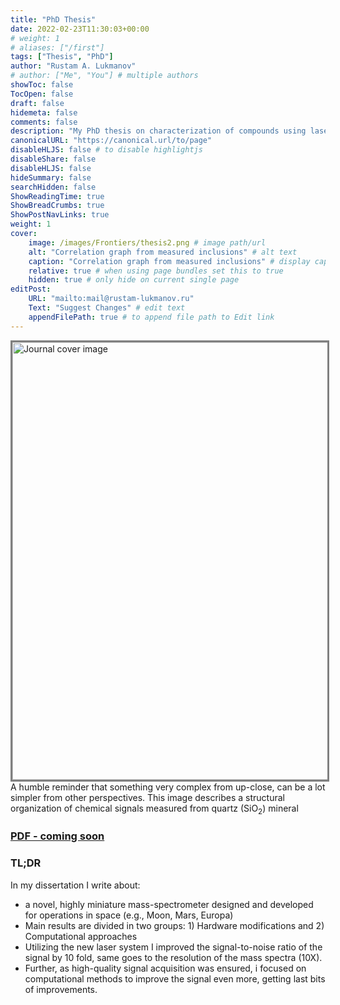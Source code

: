 ```yaml
---
title: "PhD Thesis"
date: 2022-02-23T11:30:03+00:00
# weight: 1
# aliases: ["/first"]
tags: ["Thesis", "PhD"]
author: "Rustam A. Lukmanov"
# author: ["Me", "You"] # multiple authors
showToc: false
TocOpen: false
draft: false
hidemeta: false
comments: false
description: "My PhD thesis on characterization of compounds using laser-based mass-spectrometry"
canonicalURL: "https://canonical.url/to/page"
disableHLJS: false # to disable highlightjs
disableShare: false
disableHLJS: false
hideSummary: false
searchHidden: false
ShowReadingTime: true
ShowBreadCrumbs: true
ShowPostNavLinks: true
weight: 1
cover:
    image: /images/Frontiers/thesis2.png # image path/url
    alt: "Correlation graph from measured inclusions" # alt text
    caption: "Correlation graph from measured inclusions" # display caption under cover
    relative: true # when using page bundles set this to true
    hidden: true # only hide on current single page
editPost:
    URL: "mailto:mail@rustam-lukmanov.ru"
    Text: "Suggest Changes" # edit text
    appendFilePath: true # to append file path to Edit link
---
```


<a  href= https://www.frontiersin.org/articles/10.3389/frai.2021.668163/full><img src='/images/Frontiers/thesis2.png' alt='Journal cover image' width='700'  padding ='50' align='middle' style="border:3px solid grey"></a>
A humble reminder that something very complex from up-close, can be a lot simpler from other perspectives. This image describes a structural organization of chemical signals measured from quartz (SiO<sub>2</sub>) mineral

### [PDF - coming soon](/PDF/frai-04-668163)

### TL;DR

In my dissertation I write about:

- a novel, highly miniature mass-spectrometer designed and developed for operations in space (e.g., Moon, Mars, Europa)
- Main results are divided in two groups: 1) Hardware modifications and 2) Computational approaches
- Utilizing the new laser system I improved the signal-to-noise ratio of the signal by 10 fold, same goes to the resolution of the mass spectra (10X).
- Further, as high-quality signal acquisition was ensured, i focused on computational methods to improve the signal even more, getting last bits of improvements.
